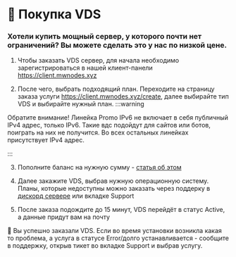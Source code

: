 # 🛒 Покупка VDS
### Хотели купить мощный сервер, у которого почти нет ограничений? Вы можете сделать это у нас по низкой цене.

1. Чтобы заказать VDS сервер, для начала необходимо зарегистрироваться в нашей клиент-панели https://client.mwnodes.xyz

2. После чего, выбрать подходящий план. Переходите на страницу заказа услуги https://client.mwnodes.xyz/create, далее выбирайте тип VDS и выбирайте нужный план. 
:::warning

Обратите внимание! Линейка Promo IPv6 не включает в себя публичный IPv4 адрес, только IPv6. Такие вдс подойдут для сайтов или ботов, поиграть на них не получится. Во всех остальных линейках присутствует IPv4 адрес.

:::

3. Пополните баланс на нужную сумму - [статья об этом](/docs/💵%20Биллинг/topup)

4. Далее закажите VDS, выбрав нужную операционную систему. Планы, которые недоступны можно заказать через поддерку в [дискорд сервере](https://discord.gg/ezdHFpfG5P) или вкладке Support

5. После заказа подождите до 15 минут, VDS перейдёт в статус Active, а данные придут вам на почту

🎉 Вы успешно заказали VDS.
Если во время установки возникла какая то проблема, а услуга в статусе Error/долго устанавливается - сообщите в поддержку, открыв тикет во вкладке Support и выбрав услугу.